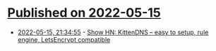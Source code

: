 # [Published on 2022-05-15](index.md)

* [2022-05-15, 21:34:55](https://news.ycombinator.com/item?id=31391376) - [Show HN: KittenDNS – easy to setup, rule engine, LetsEncrypt compatible](https://news.ycombinator.com/item?id=31391376)
